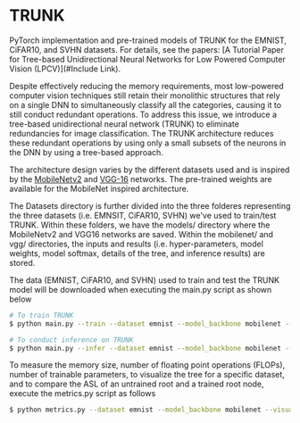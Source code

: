 # TRUNK
PyTorch implementation and pre-trained models of TRUNK for the EMNIST, CiFAR10, and SVHN datasets. For details, see the papers: [A Tutorial Paper for Tree-based Unidirectional Neural Networks for Low Powered Computer Vision (LPCV)](#Include Link).

Despite effectively reducing the memory requirements, most low-powered computer vision techniques still retain their monolithic structures that rely on a single DNN to simultaneously classify all the categories, causing it to still conduct redundant operations. To address this issue, we introduce a tree-based unidirectional neural network (TRUNK) to eliminate redundancies for image classification. The TRUNK architecture reduces these redundant operations by using only a small subsets of the neurons in the DNN by using a tree-based approach. 

The architecture design varies by the different datasets used and is inspired by the [MobileNetv2][1] and [VGG-16][2] networks. The pre-trained weights are available for the MobileNet inspired architecture. 

The Datasets directory is further divided into the three folderes representing the three datasets (i.e. EMNSIT, CiFAR10, SVHN) we've used to train/test TRUNK. Within these folders, we have the models/ directory where the MobileNetv2 and VGG16 networks are saved. Within the mobilenet/ and vgg/ directories, the inputs and results (i.e. hyper-parameters, model weights, model softmax, details of the tree, and inference results) are stored. 

The data (EMNIST, CiFAR10, and SVHN) used to train and test the TRUNK model will be downloaded when executing the main.py script as shown below

```bash
# To train TRUNK
$ python main.py --train --dataset emnist --model_backbone mobilenet --num_workers 2 --debug 

# To conduct inference on TRUNK
$ python main.py --infer --dataset emnist --model_backbone mobilenet --num_workers 2 --debug
```

To measure the memory size, number of floating point operations (FLOPs), number of trainable parameters, to visualize the tree for a specific dataset, and to compare the ASL of an untrained root and a trained root node, execute the metrics.py script as follows

```bash
$ python metrics.py --dataset emnist --model_backbone mobilenet --visualize --untrained_asl
```

[1]: https://arxiv.org/pdf/1801.04381.pdf
[2]: https://arxiv.org/pdf/1409.1556.pdf 